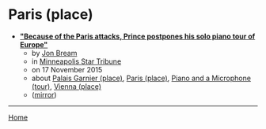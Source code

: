 # Paris (place)

 - [**"Because of the Paris attacks, Prince postpones his solo piano tour of Europe"**](https://www.startribune.com/because-of-the-paris-attacks-prince-postpones-his-solo-piano-tour-of-europe/350921721/)
    - by [Jon Bream](../../../authors/jon-bream/index.md)
    - in [Minneapolis Star Tribune](https://www.startribune.com/)
    - on 17 November 2015
    - about [Palais Garnier (place)](../../../topics/place/palais-garnier/index.md), [Paris (place)](../../../topics/place/paris/index.md), [Piano and a Microphone (tour)](../../../topics/tour/piano-and-a-microphone/index.md), [Vienna (place)](../../../topics/place/vienna/index.md)
    - ([mirror](https://web.archive.org/web/*/https://www.startribune.com/because-of-the-paris-attacks-prince-postpones-his-solo-piano-tour-of-europe/350921721/))

----

[Home](../index.md)
